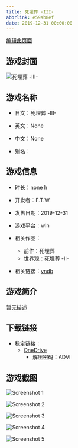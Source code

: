 ```yaml
---
title: 死埋葬 -III-
abbrlink: e59ab8ef
date: 2019-12-31 00:00:00
---
```

[编辑此页面](https://github.com/ACG-3/ADV3-source/blob/main/source/_posts/games/%E6%AD%BB%E5%9F%8B%E8%91%AC%20-III-.md)

## 游戏封面

![死埋葬 -III-](https://pan.timero.xyz/d/onedrive/img_lib_001/%E6%AD%BB%E5%9F%8B%E8%91%AC%20-III-_cover.avif)


## 游戏名称

- 日文：死埋葬 -III-
- 英文：None
- 中文：None

- 别名：


## 游戏信息

- 时长：none h
- 开发者：F.T.W.
- 发售日期：2019-12-31
- 游戏平台：win
- 相关作品：
   - 前作：死埋葬
   - 世界观：死埋葬 -II-

- 相关链接：[vndb](https://vndb.org/v27665)


## 游戏简介

暂无描述


## 下载链接

- 稳定链接：
    - [OneDrive](https://pan.timero.xyz/onedrive/adv_lib_001/%E6%AD%BB%E5%9F%8B%E8%91%AC%20-III-)
        - 解压密码：ADV!



## 游戏截图


![Screenshot 1](https://pan.timero.xyz/d/onedrive/img_lib_001/%E6%AD%BB%E5%9F%8B%E8%91%AC%20-III-_Screenshot_1.avif)

![Screenshot 2](https://pan.timero.xyz/d/onedrive/img_lib_001/%E6%AD%BB%E5%9F%8B%E8%91%AC%20-III-_Screenshot_2.avif)

![Screenshot 3](https://pan.timero.xyz/d/onedrive/img_lib_001/%E6%AD%BB%E5%9F%8B%E8%91%AC%20-III-_Screenshot_3.avif)

![Screenshot 4](https://pan.timero.xyz/d/onedrive/img_lib_001/%E6%AD%BB%E5%9F%8B%E8%91%AC%20-III-_Screenshot_4.avif)

![Screenshot 5](https://pan.timero.xyz/d/onedrive/img_lib_001/%E6%AD%BB%E5%9F%8B%E8%91%AC%20-III-_Screenshot_5.avif)

